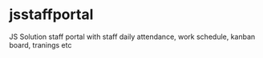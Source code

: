 # jsstaffportal
JS Solution staff portal with staff daily attendance, work schedule, kanban board, tranings etc 
